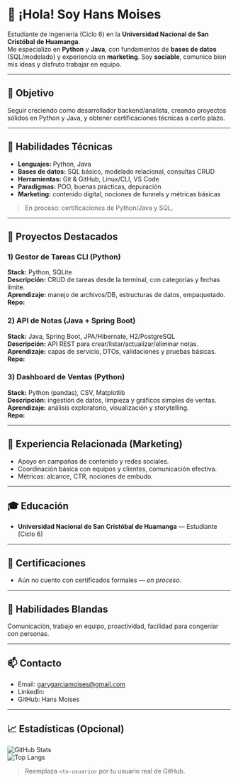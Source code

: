 # 👋 ¡Hola! Soy Hans Moises

Estudiante de Ingeniería (Ciclo 6) en la **Universidad Nacional de San Cristóbal de Huamanga**.  
Me especializo en **Python** y **Java**, con fundamentos de **bases de datos** (SQL/modelado) y experiencia en **marketing**. Soy **sociable**, comunico bien mis ideas y disfruto trabajar en equipo.

---

## 🎯 Objetivo
Seguir creciendo como desarrollador backend/analista, creando proyectos sólidos en Python y Java, y obtener certificaciones técnicas a corto plazo.

---

## 🧰 Habilidades Técnicas

- **Lenguajes:** Python, Java  
- **Bases de datos:** SQL básico, modelado relacional, consultas CRUD  
- **Herramientas:** Git & GitHub, Linux/CLI, VS Code  
- **Paradigmas:** POO, buenas prácticas, depuración  
- **Marketing:** contenido digital, nociones de funnels y métricas básicas

> En proceso: certificaciones de Python/Java y SQL.

---

## 🚀 Proyectos Destacados

### 1) Gestor de Tareas CLI (Python)
**Stack:** Python, SQLite  
**Descripción:** CRUD de tareas desde la terminal, con categorías y fechas límite.  
**Aprendizaje:** manejo de archivos/DB, estructuras de datos, empaquetado.  
**Repo:** <enlace-al-repositorio>

### 2) API de Notas (Java + Spring Boot)
**Stack:** Java, Spring Boot, JPA/Hibernate, H2/PostgreSQL  
**Descripción:** API REST para crear/listar/actualizar/eliminar notas.  
**Aprendizaje:** capas de servicio, DTOs, validaciones y pruebas básicas.  
**Repo:** <enlace-al-repositorio>

### 3) Dashboard de Ventas (Python)
**Stack:** Python (pandas), CSV, Matplotlib  
**Descripción:** ingestión de datos, limpieza y gráficos simples de ventas.  
**Aprendizaje:** análisis exploratorio, visualización y storytelling.  
**Repo:** <enlace-al-repositorio>

---

## 💼 Experiencia Relacionada (Marketing)
- Apoyo en campañas de contenido y redes sociales.  
- Coordinación básica con equipos y clientes, comunicación efectiva.  
- Métricas: alcance, CTR, nociones de embudo.

---

## 🎓 Educación
- **Universidad Nacional de San Cristóbal de Huamanga** — Estudiante (Ciclo 6)

---

## 📜 Certificaciones
- Aún no cuento con certificados formales — *en proceso*.

---

## 🤝 Habilidades Blandas
Comunicación, trabajo en equipo, proactividad, facilidad para congeniar con personas.

---

## 📫 Contacto
- Email: garygarciamoises@gmail.com  
- LinkedIn: 
- GitHub: Hans Moises

---

## 📈 Estadísticas (Opcional)

![GitHub Stats](https://github-readme-stats.vercel.app/api?username=<tu-usuario>&show_icons=true)  
![Top Langs](https://github-readme-stats.vercel.app/api/top-langs/?username=<tu-usuario>&layout=compact)

> Reemplaza `<tu-usuario>` por tu usuario real de GitHub.
